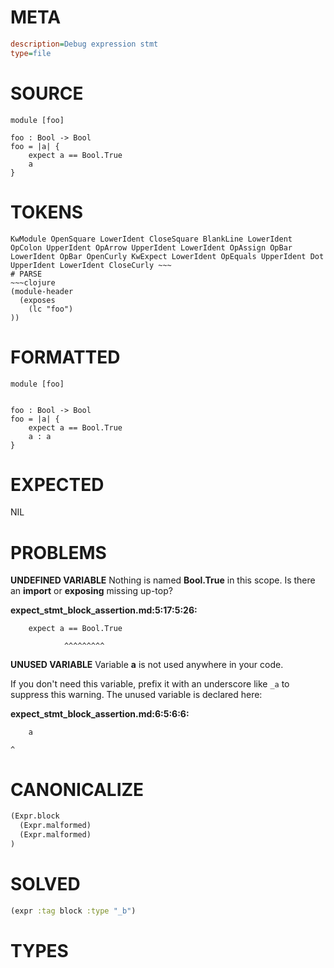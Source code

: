 # META
~~~ini
description=Debug expression stmt
type=file
~~~
# SOURCE
~~~roc
module [foo]

foo : Bool -> Bool
foo = |a| {
    expect a == Bool.True
    a
}
~~~
# TOKENS
~~~text
KwModule OpenSquare LowerIdent CloseSquare BlankLine LowerIdent OpColon UpperIdent OpArrow UpperIdent LowerIdent OpAssign OpBar LowerIdent OpBar OpenCurly KwExpect LowerIdent OpEquals UpperIdent Dot UpperIdent LowerIdent CloseCurly ~~~
# PARSE
~~~clojure
(module-header
  (exposes
    (lc "foo")
))
~~~
# FORMATTED
~~~roc
module [foo]


foo : Bool -> Bool
foo = |a| {
	expect a == Bool.True
	a : a
}
~~~
# EXPECTED
NIL
# PROBLEMS
**UNDEFINED VARIABLE**
Nothing is named **Bool.True** in this scope.
Is there an **import** or **exposing** missing up-top?

**expect_stmt_block_assertion.md:5:17:5:26:**
```roc
    expect a == Bool.True
```
                ^^^^^^^^^


**UNUSED VARIABLE**
Variable **a** is not used anywhere in your code.

If you don't need this variable, prefix it with an underscore like `_a` to suppress this warning.
The unused variable is declared here:

**expect_stmt_block_assertion.md:6:5:6:6:**
```roc
    a
```
    ^


# CANONICALIZE
~~~clojure
(Expr.block
  (Expr.malformed)
  (Expr.malformed)
)
~~~
# SOLVED
~~~clojure
(expr :tag block :type "_b")
~~~
# TYPES
~~~roc
~~~
